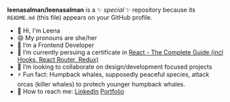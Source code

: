 

**leenasalman/leenasalman** is a ✨ _special_ ✨ repository because its `README.md` (this file) appears on your GitHub profile.

- 👋 Hi, I'm Leena 
- 😄 My pronouns are she/her
- 🔭 I’m a Frontend Developer
- 🌱 I’m currently persuing a certificate in [React - The Complete Guide (incl Hooks, React Router, Redux)](https://www.udemy.com/course/react-the-complete-guide-incl-redux/)
- 👯 I’m looking to collaborate on design/development focused projects
- ⚡ Fun fact: Humpback whales, supposedly peaceful species, attack orcas (killer whales) to protech younger humpback whales.
- 💬 How to reach me: [LinkedIn](https://www.linkedin.com/in/leenasalmann/) [Portfolio](https://leenasalman.github.io/portfolio/about.html)
